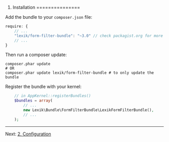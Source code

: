 
1. Installation
===============

Add the bundle to your `composer.json` file:

```javascript
require: {
    // ...
    "lexik/form-filter-bundle": "~3.0" // check packagist.org for more tags
    // ...
}
```

Then run a composer update:

```shell
composer.phar update
# OR
composer.phar update lexik/form-filter-bundle # to only update the bundle
```

Register the bundle with your kernel:

```php
    // in AppKernel::registerBundles()
    $bundles = array(
        // ...
        new Lexik\Bundle\FormFilterBundle\LexikFormFilterBundle(),
        // ...
    );
```

***

Next: [2. Configuration](configuration.md)